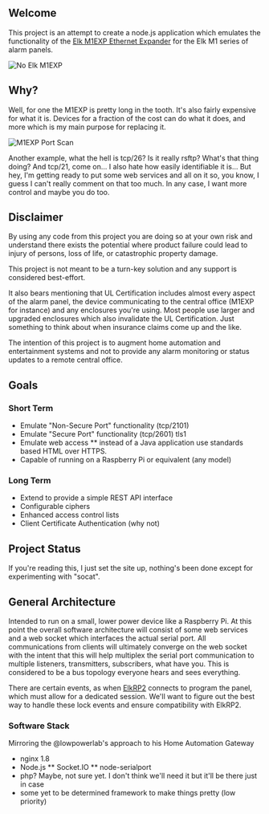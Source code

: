 ## Welcome
This project is an attempt to create a node.js application which emulates the functionality of the [Elk M1EXP Ethernet Expander](http://www.elkproducts.com/product-catalog/elk-m1xep-m1-ethernet-interface) for the Elk M1 series of alarm panels. 

![No Elk M1EXP](http:///billchurch.github.io/images/M1XEP.png)

## Why?
Well, for one the M1EXP is pretty long in the tooth. It's also fairly expensive for what it is. Devices for a fraction of the cost can do what it does, and more which is my main purpose for replacing it.

![M1EXP Port Scan](http://billchurch.github.io/images/m1expscan.png)


Another example, what the hell is tcp/26? Is it really rsftp? What's that thing doing? And tcp/21, come on... I also hate how easily identifiable it is... But hey, I'm getting ready to put some web services and all on it so, you know, I guess I can't really comment on that too much. In any case, I want more control and maybe you do too.


## Disclaimer
By using any code from this project you are doing so at your own risk and understand there exists the potential where product failure could lead to injury of persons, loss of life, or catastrophic property damage.

This project is not meant to be a turn-key solution and any support is considered best-effort.

It also bears mentioning that UL Certification includes almost every aspect of the alarm panel, the device communicating to the central office (M1EXP for instance) and any enclosures you're using. Most people use larger and upgraded enclosures which also invalidate the UL Certification. Just something to think about when insurance claims come up and the like.

The intention of this project is to augment home automation and entertainment systems and not to provide any alarm monitoring or status updates to a remote central office.

## Goals

### Short Term
* Emulate "Non-Secure Port" functionality (tcp/2101)
* Emulate "Secure Port" functionality (tcp/2601) tls1
* Emulate web access
** instead of a Java application use standards based HTML over HTTPS.
* Capable of running on a Raspberry Pi or equivalent (any model)

### Long Term
* Extend to provide a simple REST API interface
* Configurable ciphers
* Enhanced access control lists
* Client Certificate Authentication (why not)

## Project Status
If you're reading this, I just set the site up, nothing's been done except for experimenting with "socat".

## General Architecture
Intended to run on a small, lower power device like a Raspberry Pi. At this point the overall software architecture will consist of some web services and a web socket which interfaces the actual serial port. All communications from clients will ultimately converge on the web socket with the intent that this will help multiplex the serial port communication to multiple listeners, transmitters, subscribers, what have you. This is considered to be a bus topology everyone hears and sees everything. 

There are certain events, as when [ElkRP2](http://www.elkproducts.com/product-catalog/elkrp2-remote-programming-software) connects to program the panel, which must allow for a dedicated session. We'll want to figure out the best way to handle these lock events and ensure compatibility with ElkRP2.

### Software Stack
Mirroring the @lowpowerlab's approach to his Home Automation Gateway
* nginx 1.8
* Node.js
** Socket.IO
** node-serialport
* php? Maybe, not sure yet. I don't think we'll need it but it'll be there just in case
* some yet to be determined framework to make things pretty (low priority)
